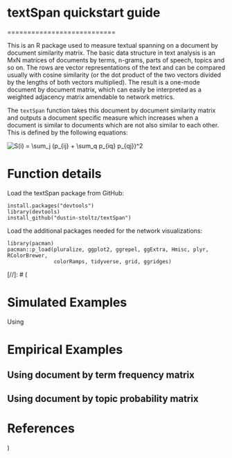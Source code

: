 # textSpan quickstart guide
===========================

This is an R package used to measure textual spanning on a document by document similarity matrix. The basic data structure in text analysis is an MxN matrices of documents by terms, n-grams, parts of speech, topics and so on. The rows are vector representations of the text and can be compared usually with cosine similarity (or the dot product of the two vectors divided by the lengths of both vectors multiplied). The result is a one-mode document by document matrix, which can easily be interpreted as a weighted adjacency matrix amendable to network metrics. 

The `textSpan` function takes this document by document similarity matrix and outputs a document specific measure which increases when a document is similar to documents which are not also similar to each other. This is defined by the following equations:

<img src="https://latex.codecogs.com/gif.latex?S(i)&space;=&space;\sum_j&space;(p_{ij}&space;&plus;&space;\sum_q&space;p_{iq}&space;p_{qj})^2" title="S(i) = \sum_j (p_{ij} + \sum_q p_{iq} p_{qj})^2" />



# Function details

Load the textSpan package from GitHub:
```{r}
install.packages("devtools")
library(devtools)
install_github("dustin-stoltz/textSpan")
```
Load the additional packages needed for the network visualizations:
```{r
library(pacman)
pacman::p_load(pluralize, ggplot2, ggrepel, ggExtra, Hmisc, plyr, RColorBrewer, 
               colorRamps, tidyverse, grid, ggridges)
```
[//]: # (
# Simulated Examples

Using 

# Empirical Examples

## Using document by term frequency matrix

## Using document by topic probability matrix

References
==========
)
